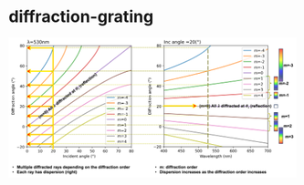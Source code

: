 # diffraction-grating
<div align="center">
  <img width="800" src="https://github.com/JasonL1422/diffraction-grating/blob/main/3-diffraction-grating/diffraction%20grating.png" />
</div>

